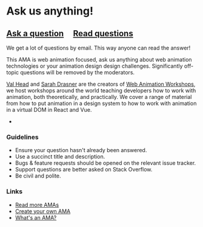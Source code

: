 # Ask us anything!

## [Ask a question](../../issues/new) &nbsp;&nbsp;&nbsp; [Read questions](../../issues?utf8=%E2%9C%93&q=is%3Aissue%20is%3Aclosed%20sort%3Aupdated-desc%20-label%3Ahidden)

We get a lot of questions by email. This way anyone can read the answer!

This AMA is web animation focused, ask us anything about web animation technologies or your animation design design challenges. Significantly off-topic questions will be removed by the moderators.

[Val Head](https://twitter.com/vlh) and [Sarah Drasner](https://twitter.com/sarah_edo) are the creators of [Web Animation Workshops](https://webanimationworkshops.com/), we host workshops around the world teaching developers how to work with animation, both theoretically, and practically. We cover a range of material from how to put animation in a design system to how to work with animation in a virtual DOM in React and Vue.

-

### Guidelines

- Ensure your question hasn't already been answered.
- Use a succinct title and description.
- Bugs & feature requests should be opened on the relevant issue tracker.
- Support questions are better asked on Stack Overflow.
- Be civil and polite.

### Links

- [Read more AMAs](https://github.com/sindresorhus/amas)
- [Create your own AMA](https://github.com/sindresorhus/amas/blob/master/create-ama.md)
- [What's an AMA?](https://en.wikipedia.org/wiki/Reddit#IAmA_and_AMA)
